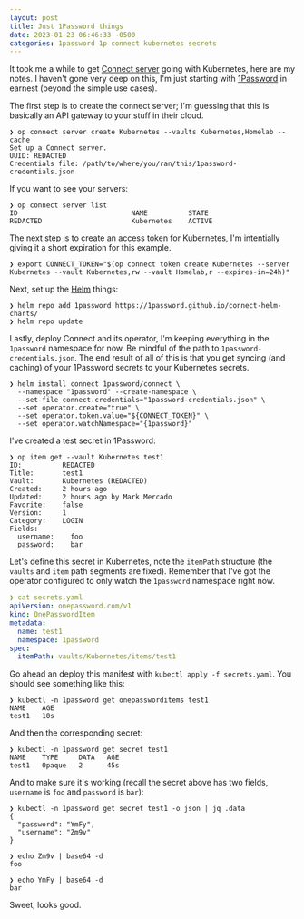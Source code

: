 ```yaml
---
layout: post
title: Just 1Password things
date: 2023-01-23 06:46:33 -0500
categories: 1password 1p connect kubernetes secrets
---
```


It took me a while to get [Connect server](https://developer.1password.com/docs/connect) going with Kubernetes, here are my notes.
I haven't gone very deep on this, I'm just starting with [1Password](https://1password.com/) in earnest (beyond the simple use cases).

The first step is to create the connect server; I'm guessing that this is basically an API gateway to your stuff in their cloud.

```shell
❯ op connect server create Kubernetes --vaults Kubernetes,Homelab --cache
Set up a Connect server.
UUID: REDACTED
Credentials file: /path/to/where/you/ran/this/1password-credentials.json
```

If you want to see your servers:

```shell
❯ op connect server list
ID                            NAME          STATE
REDACTED                      Kubernetes    ACTIVE
```

The next step is to create an access token for Kubernetes, I'm intentially giving it a short expiration for this example.

```shell
❯ export CONNECT_TOKEN="$(op connect token create Kubernetes --server Kubernetes --vault Kubernetes,rw --vault Homelab,r --expires-in=24h)"
```

Next, set up the [Helm](https://helm.sh/) things:

```shell
❯ helm repo add 1password https://1password.github.io/connect-helm-charts/
❯ helm repo update
```

Lastly, deploy Connect and its operator, I'm keeping everything in the `1password` namespace for now.
Be mindful of the path to `1password-credentials.json`.
The end result of all of this is that you get syncing (and caching) of your 1Password secrets to your Kubernetes secrets.

```shell
❯ helm install connect 1password/connect \
  --namespace "1password" --create-namespace \
  --set-file connect.credentials="1password-credentials.json" \
  --set operator.create="true" \
  --set operator.token.value="${CONNECT_TOKEN}" \
  --set operator.watchNamespace="{1password}"
```

I've created a test secret in 1Password:

```shell
❯ op item get --vault Kubernetes test1
ID:          REDACTED
Title:       test1
Vault:       Kubernetes (REDACTED)
Created:     2 hours ago
Updated:     2 hours ago by Mark Mercado
Favorite:    false
Version:     1
Category:    LOGIN
Fields:
  username:    foo
  password:    bar
```

Let's define this secret in Kubernetes, note the `itemPath` structure (the `vaults` and `item` path segments are fixed).
Remember that I've got the operator configured to only watch the `1password` namespace right now.

```yaml
❯ cat secrets.yaml
apiVersion: onepassword.com/v1
kind: OnePasswordItem
metadata:
  name: test1
  namespace: 1password
spec:
  itemPath: vaults/Kubernetes/items/test1
```

Go ahead an deploy this manifest with `kubectl apply -f secrets.yaml`.
You should see something like this:

```shell
❯ kubectl -n 1password get onepassworditems test1
NAME    AGE
test1   10s
```

And then the corresponding secret:

```shell
❯ kubectl -n 1password get secret test1
NAME    TYPE     DATA   AGE
test1   Opaque   2      45s
```

And to make sure it's working (recall the secret above has two fields, `username` is `foo` and `password` is `bar`):

```shell
❯ kubectl -n 1password get secret test1 -o json | jq .data
{
  "password": "YmFy",
  "username": "Zm9v"
}

❯ echo Zm9v | base64 -d
foo

❯ echo YmFy | base64 -d
bar
```

Sweet, looks good.
